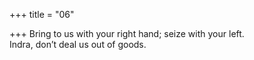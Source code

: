 +++
title = "06"

+++
Bring to us with your right hand; seize with your left.  
Indra, don’t deal us out of goods.  